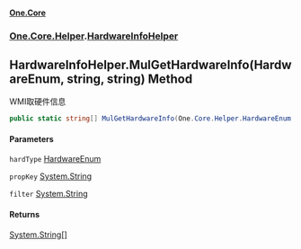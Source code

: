 #### [One.Core](index.md 'index')
### [One.Core.Helper](One_Core_Helper.md 'One.Core.Helper').[HardwareInfoHelper](One_Core_Helper_HardwareInfoHelper.md 'One.Core.Helper.HardwareInfoHelper')
## HardwareInfoHelper.MulGetHardwareInfo(HardwareEnum, string, string) Method
WMI取硬件信息  
```csharp
public static string[] MulGetHardwareInfo(One.Core.Helper.HardwareEnum hardType, string propKey, string filter="COM");
```
#### Parameters
<a name='One_Core_Helper_HardwareInfoHelper_MulGetHardwareInfo(One_Core_Helper_HardwareEnum_string_string)_hardType'></a>
`hardType` [HardwareEnum](One_Core_Helper_HardwareEnum.md 'One.Core.Helper.HardwareEnum')  
  
<a name='One_Core_Helper_HardwareInfoHelper_MulGetHardwareInfo(One_Core_Helper_HardwareEnum_string_string)_propKey'></a>
`propKey` [System.String](https://docs.microsoft.com/en-us/dotnet/api/System.String 'System.String')  
  
<a name='One_Core_Helper_HardwareInfoHelper_MulGetHardwareInfo(One_Core_Helper_HardwareEnum_string_string)_filter'></a>
`filter` [System.String](https://docs.microsoft.com/en-us/dotnet/api/System.String 'System.String')  
  
#### Returns
[System.String](https://docs.microsoft.com/en-us/dotnet/api/System.String 'System.String')[[]](https://docs.microsoft.com/en-us/dotnet/api/System.Array 'System.Array')  
